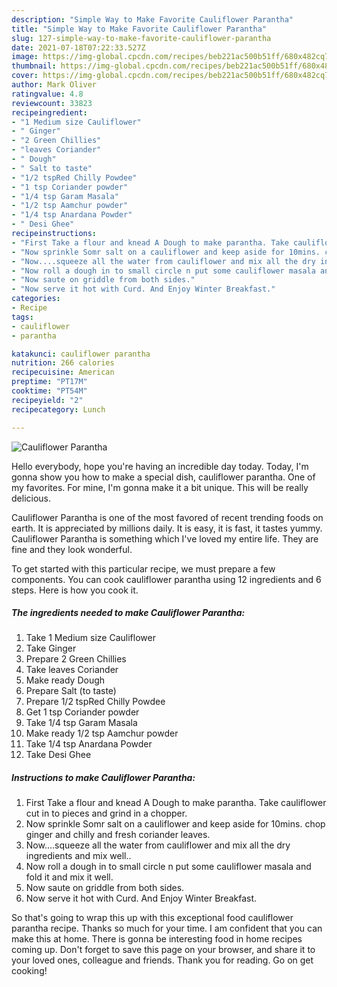 ```yaml
---
description: "Simple Way to Make Favorite Cauliflower Parantha"
title: "Simple Way to Make Favorite Cauliflower Parantha"
slug: 127-simple-way-to-make-favorite-cauliflower-parantha
date: 2021-07-18T07:22:33.527Z
image: https://img-global.cpcdn.com/recipes/beb221ac500b51ff/680x482cq70/cauliflower-parantha-recipe-main-photo.jpg
thumbnail: https://img-global.cpcdn.com/recipes/beb221ac500b51ff/680x482cq70/cauliflower-parantha-recipe-main-photo.jpg
cover: https://img-global.cpcdn.com/recipes/beb221ac500b51ff/680x482cq70/cauliflower-parantha-recipe-main-photo.jpg
author: Mark Oliver
ratingvalue: 4.8
reviewcount: 33823
recipeingredient:
- "1 Medium size Cauliflower"
- " Ginger"
- "2 Green Chillies"
- "leaves Coriander"
- " Dough"
- " Salt to taste"
- "1/2 tspRed Chilly Powdee"
- "1 tsp Coriander powder"
- "1/4 tsp Garam Masala"
- "1/2 tsp Aamchur powder"
- "1/4 tsp Anardana Powder"
- " Desi Ghee"
recipeinstructions:
- "First Take a flour and knead A Dough to make parantha. Take cauliflower cut in to pieces and grind in a chopper."
- "Now sprinkle Somr salt on a cauliflower and keep aside for 10mins. chop ginger and chilly and fresh coriander leaves."
- "Now....squeeze all the water from cauliflower and mix all the dry ingredients and mix well.."
- "Now roll a dough in to small circle n put some cauliflower masala and fold it and mix it well."
- "Now saute on griddle from both sides."
- "Now serve it hot with Curd. And Enjoy Winter Breakfast."
categories:
- Recipe
tags:
- cauliflower
- parantha

katakunci: cauliflower parantha 
nutrition: 266 calories
recipecuisine: American
preptime: "PT17M"
cooktime: "PT54M"
recipeyield: "2"
recipecategory: Lunch

---
```



![Cauliflower Parantha](https://img-global.cpcdn.com/recipes/beb221ac500b51ff/680x482cq70/cauliflower-parantha-recipe-main-photo.jpg)

Hello everybody, hope you're having an incredible day today. Today, I'm gonna show you how to make a special dish, cauliflower parantha. One of my favorites. For mine, I'm gonna make it a bit unique. This will be really delicious.

Cauliflower Parantha is one of the most favored of recent trending foods on earth. It is appreciated by millions daily. It is easy, it is fast, it tastes yummy. Cauliflower Parantha is something which I've loved my entire life. They are fine and they look wonderful.




To get started with this particular recipe, we must prepare a few components. You can cook cauliflower parantha using 12 ingredients and 6 steps. Here is how you cook it.

<!--inarticleads1-->

##### The ingredients needed to make Cauliflower Parantha:

1. Take 1 Medium size Cauliflower
1. Take  Ginger
1. Prepare 2 Green Chillies
1. Take leaves Coriander
1. Make ready  Dough
1. Prepare  Salt (to taste)
1. Prepare 1/2 tspRed Chilly Powdee
1. Get 1 tsp Coriander powder
1. Take 1/4 tsp Garam Masala
1. Make ready 1/2 tsp Aamchur powder
1. Take 1/4 tsp Anardana Powder
1. Take  Desi Ghee




<!--inarticleads2-->

##### Instructions to make Cauliflower Parantha:

1. First Take a flour and knead A Dough to make parantha. Take cauliflower cut in to pieces and grind in a chopper.
1. Now sprinkle Somr salt on a cauliflower and keep aside for 10mins. chop ginger and chilly and fresh coriander leaves.
1. Now....squeeze all the water from cauliflower and mix all the dry ingredients and mix well..
1. Now roll a dough in to small circle n put some cauliflower masala and fold it and mix it well.
1. Now saute on griddle from both sides.
1. Now serve it hot with Curd. And Enjoy Winter Breakfast.




So that's going to wrap this up with this exceptional food cauliflower parantha recipe. Thanks so much for your time. I am confident that you can make this at home. There is gonna be interesting food in home recipes coming up. Don't forget to save this page on your browser, and share it to your loved ones, colleague and friends. Thank you for reading. Go on get cooking!
